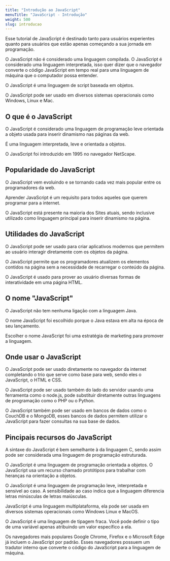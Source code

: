 ```yaml
---
title: "Introdução ao JavaScript"
menuTitle: "JavaScript - Introdução"
weight: 500
slug: introducao
---
```


Esse tutorial de JavaScript é destinado tanto para usuários experientes quanto para usuários que estão apenas começando a sua jornada em programação.

O JavaScript não é considerado uma linguagem compilada. O JavaScript é considerado uma linguagem interpretada, isso quer dizer que o navegador converte o código JavaScript em tempo real para uma linguagem de máquina que o computador possa entender.

O JavaScript é uma linguagem de script baseada em objetos.

O JavaScript pode ser usado em diversos sistemas operacionais como Windows, Linux e Mac.

## O que é o JavaScript

O JavaScript é considerado uma linguagem de programação leve orientada a objeto usada para inserir dinamismo nas páginas da web.

É uma linguagem interpretada,  leve e orientada a objetos.

O JavaScript foi introduzido em 1995 no navegador NetScape.

## Popularidade do JavaScript

O JavaScript vem evoluindo e se tornando cada vez mais popular entre os programadores da web.

Aprender JavaScript é um requisito para todos aqueles que querem programar para a internet.

O JavaScript está presente na maioria dos Sites atuais, sendo inclusive utilizado como linguagem principal para inserir dinamismo na página.

## Utilidades do JavaScript

O JavaScript pode ser usado para criar aplicativos modernos que permitem ao usuário interagir diretamente com os objetos da página.

O JavaScript permite que os programadores atualizem os elementos contidos na página sem a necessidade de recarregar o conteúdo da página.

O JavaScript é usado para prover ao usuário diversas formas de interatividade em uma página HTML.

## O nome "JavaScript"

O JavaScript não tem nenhuma ligação com a linguagem Java.

O nome JavaScript foi escolhido porque o Java estava em alta na época de seu lançamento.

Escolher o nome JavaScript foi uma estratégia de marketing para promover a linguagem.

## Onde usar o JavaScript

O JavaScript pode ser usado diretamente no navegador da internet completando o trio que serve como base para web, sendo eles o JavaScript, o HTML e CSS.

O JavaScript pode ser usado também do lado do servidor usando uma ferramenta como o node.js, pode substituir diretamente outras linguagens de programação como o PHP ou o Python.

O JavaScript também pode ser usado em bancos de dados como o CouchDB e o MongoDB, esses bancos de dados permitem utilizar o JavaScript para fazer consultas na sua base de dados.

## Pincipais recursos do JavaScript

A sintaxe do JavaScript é bem semelhante à da linguagem C, sendo assim pode ser considerada uma linguagem de programação estruturada.

O JavaScript é uma linguagem de programação orientada a objetos. O JavaScript usa um recurso chamado protótipos para trabalhar com heranças na orientação a objetos.

O JavaScript é uma linguagem de programação leve, interpretada e sensível ao caso. A sensibilidade ao caso indica que a linguagem diferencia letras minúsculas de letras maiúsculas.

JavaScript é uma linguagem multiplataforma, ela pode ser usada em diversos sistemas operacionais como Windows Linux e MacOS.

O JavaScript é uma linguagem de  tipagem fraca. Você pode definir o tipo de uma variável apenas atribuindo um valor específico a ela.

Os navegadores mais populares Google Chrome, Firefox e o Microsoft Edge já incluem o JavaScript por padrão. Esses navegadores possuem um tradutor interno que converte o código do JavaScript para a linguagem de máquina.
